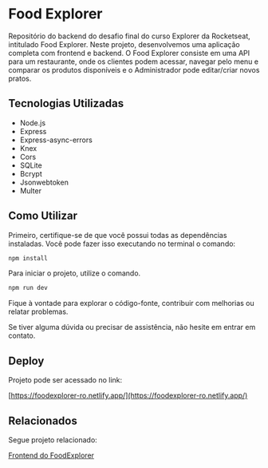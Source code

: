 
# Food Explorer

Repositório do backend do desafio final do curso Explorer da Rocketseat, intitulado Food Explorer. Neste projeto, desenvolvemos uma aplicação completa com frontend e backend. O Food Explorer consiste em uma API para um restaurante, onde os clientes podem acessar, navegar pelo menu e comparar os produtos disponíveis e o Administrador pode editar/criar novos pratos.


## Tecnologias Utilizadas

- Node.js
- Express
- Express-async-errors
- Knex
- Cors
- SQLite
- Bcrypt
- Jsonwebtoken
- Multer


## Como Utilizar

Primeiro, certifique-se de que você possui todas as dependências instaladas. Você pode fazer isso executando no terminal o comando:
```bash
npm install
```

Para iniciar o projeto, utilize o comando.
```bash
npm run dev
```

Fique à vontade para explorar o código-fonte, contribuir com melhorias ou relatar problemas.

Se tiver alguma dúvida ou precisar de assistência, não hesite em entrar em contato.
## Deploy

Projeto pode ser acessado no link: 

[https://foodexplorer-ro.netlify.app/](https://foodexplorer-ro.netlify.app/)


## Relacionados

Segue projeto relacionado:

[Frontend do FoodExplorer](https://github.com/raoliveira/frontend-foodexplorer)

